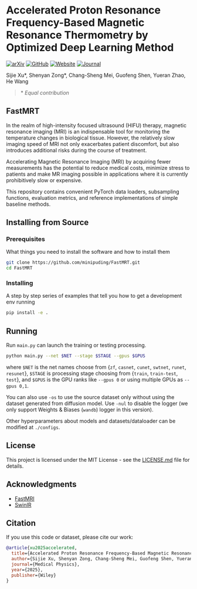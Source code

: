 # Accelerated Proton Resonance Frequency-Based Magnetic Resonance Thermometry by Optimized Deep Learning Method

[![arXiv](https://img.shields.io/badge/arXiv-2407.03308-b31b1b.svg)](https://arxiv.org/abs/2407.03308)
[![GitHub](https://img.shields.io/badge/GitHub-minipuding/FastMRT-181717.svg)](https://github.com/minipuding/FastMRT)
[![Website](https://img.shields.io/badge/Website-FastMRT-blue.svg)](https://fastmrt.github.io/)
[![Journal](https://img.shields.io/badge/Journal-Medical_Physics-0080FF.svg)](https://aapm.onlinelibrary.wiley.com/doi/full/10.1002/mp.17909)

Sijie Xu*, Shenyan Zong*, Chang-Sheng Mei, Guofeng Shen, Yueran Zhao, He Wang
> \* *Equal contribution*

## FastMRT

In the realm of high-intensity focused ultrasound (HIFU) therapy, magnetic resonance imaging (MRI) is an indispensable tool for monitoring the temperature changes in biological tissue. However, the relatively slow imaging speed of MRI not only exacerbates patient discomfort, but also introduces additional risks during the course of treatment.

Accelerating Magnetic Resonance Imaging (MRI) by acquiring fewer measurements has the potential to reduce medical costs, minimize stress to patients and make MR imaging possible in applications where it is currently prohibitively slow or expensive.

This repository contains convenient PyTorch data loaders, subsampling functions, evaluation metrics, and reference implementations of simple baseline methods.

## Installing from Source

### Prerequisites

What things you need to install the software and how to install them

```bash
git clone https://github.com/minipuding/FastMRT.git  
cd FastMRT  
```

### Installing

A step by step series of examples that tell you how to get a development env running

```bash
pip install -e .  
```

## Running

Run `main.py` can launch the training or testing processing.

```bash
python main.py --net $NET --stage $STAGE --gpus $GPUS  
```

where `$NET` is the net names choose from {`zf`, `casnet`, `cunet`, `swtnet`, `runet`, `resunet`}, `$STAGE` is processing stage choosing from {`train`, `train-test`, `test`}, and `$GPUS` is the GPU ranks like `--gpus 0` or using multiple GPUs as `--gpus 0,1`.

You can also use `-os` to use the source dataset only without using the dataset generated from diffusion model. Use `-nul` to disable the logger (we only support Weights & Biases (`wandb`) logger in this version).

Other hyperparameters about models and datasets/dataloader can be modified at `./configs`.

## License

This project is licensed under the MIT License - see the [LICENSE.md](LICENSE.md) file for details.

## Acknowledgments

* [FastMRI](https://fastmri.med.nyu.edu/)
* [SwinIR](https://github.com/JingyunLiang/SwinIR)


## Citation

If you use this code or dataset, please cite our work:

```bibtex
@article{xu2025accelerated,  
  title={Accelerated Proton Resonance Frequency-Based Magnetic Resonance Thermometry by Optimized Deep Learning Method},  
  author={Sijie Xu, Shenyan Zong, Chang-Sheng Mei, Guofeng Shen, Yueran Zhao, He Wang},  
  journal={Medical Physics},  
  year={2025},  
  publisher={Wiley}  
}  
```
